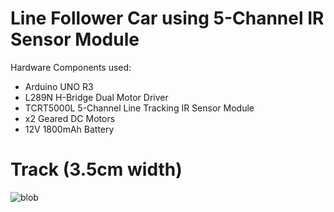 # Line Follower Car using 5-Channel IR Sensor Module
Hardware Components used:
- Arduino UNO R3
- L289N H-Bridge Dual Motor Driver
- TCRT5000L 5-Channel Line Tracking IR Sensor Module
- x2 Geared DC Motors
- 12V 1800mAh Battery

# Track (3.5cm width)
![blob](https://github.com/nourinawadd/Line-Follower-Robot/assets/158460036/9ec85852-cd91-42ae-b41e-6f020a6f2fdd)
